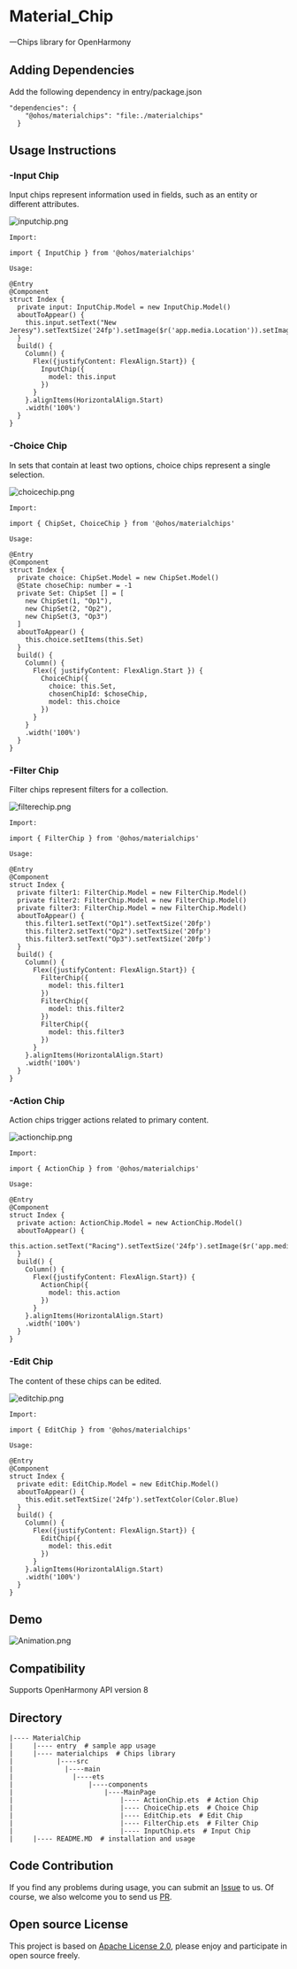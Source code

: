 # Material_Chip
一Chips library for OpenHarmony
## Adding Dependencies
Add the following dependency in entry/package.json

```
"dependencies": {
    "@ohos/materialchips": "file:./materialchips"
  }
```
## Usage Instructions

### -Input Chip

Input chips represent information used in fields, such as an entity or different attributes.

![inputchip.png](Images/inputchip.png)
```
Import:

import { InputChip } from '@ohos/materialchips'

Usage:

@Entry
@Component
struct Index {
  private input: InputChip.Model = new InputChip.Model()
  aboutToAppear() {
    this.input.setText("New Jeresy").setTextSize('24fp').setImage($r('app.media.Location')).setImageSize('26vp').setChipColor('#D3D3D3').setBorderRadius('10vp')
  }
  build() {
    Column() {
      Flex({justifyContent: FlexAlign.Start}) {
        InputChip({
          model: this.input
        })
      }
    }.alignItems(HorizontalAlign.Start)
    .width('100%')
  }
}
```
### -Choice Chip
In sets that contain at least two options, choice chips represent a single selection.

![choicechip.png](Images/ChoiceChip.png)
```
Import:

import { ChipSet, ChoiceChip } from '@ohos/materialchips'

Usage:

@Entry
@Component
struct Index {
  private choice: ChipSet.Model = new ChipSet.Model()
  @State choseChip: number = -1
  private Set: ChipSet [] = [
    new ChipSet(1, "Op1"),
    new ChipSet(2, "Op2"),
    new ChipSet(3, "Op3")
  ]
  aboutToAppear() {
    this.choice.setItems(this.Set)
  }
  build() {
    Column() {
      Flex({ justifyContent: FlexAlign.Start }) {
        ChoiceChip({
          choice: this.Set,
          chosenChipId: $choseChip,
          model: this.choice
        })
      }
    }
    .width('100%')
  }
}
```
### -Filter Chip
Filter chips represent filters for a collection.

![filterechip.png](Images/FilterChip.png)
```
Import:

import { FilterChip } from '@ohos/materialchips'

Usage:

@Entry
@Component
struct Index {
  private filter1: FilterChip.Model = new FilterChip.Model()
  private filter2: FilterChip.Model = new FilterChip.Model()
  private filter3: FilterChip.Model = new FilterChip.Model()
  aboutToAppear() {
    this.filter1.setText("Op1").setTextSize('20fp')
    this.filter2.setText("Op2").setTextSize('20fp')
    this.filter3.setText("Op3").setTextSize('20fp')
  }
  build() {
    Column() {
      Flex({justifyContent: FlexAlign.Start}) {
        FilterChip({
          model: this.filter1
        })
        FilterChip({
          model: this.filter2
        })
        FilterChip({
          model: this.filter3
        })
      }
    }.alignItems(HorizontalAlign.Start)
    .width('100%')
  }
}
```
### -Action Chip
Action chips trigger actions related to primary content.

![actionchip.png](Images/ActionChip.png)
```
Import:

import { ActionChip } from '@ohos/materialchips'

Usage:

@Entry
@Component
struct Index {
  private action: ActionChip.Model = new ActionChip.Model()
  aboutToAppear() {
    this.action.setText("Racing").setTextSize('24fp').setImage($r('app.media.Bike')).setImageSize('26vp').setBorderRadius('10vp')
  }
  build() {
    Column() {
      Flex({justifyContent: FlexAlign.Start}) {
        ActionChip({
          model: this.action
        })
      }
    }.alignItems(HorizontalAlign.Start)
    .width('100%')
  }
}
```
### -Edit Chip
The content of these chips can be edited.

![editchip.png](Images/EditChip.png)
```
Import:

import { EditChip } from '@ohos/materialchips'

Usage:

@Entry
@Component
struct Index {
  private edit: EditChip.Model = new EditChip.Model()
  aboutToAppear() {
    this.edit.setTextSize('24fp').setTextColor(Color.Blue)
  }
  build() {
    Column() {
      Flex({justifyContent: FlexAlign.Start}) {
        EditChip({
          model: this.edit
        })
      }
    }.alignItems(HorizontalAlign.Start)
    .width('100%')
  }
}
```
## Demo
![Animation.png](Images/Animation.gif)
## Compatibility
Supports OpenHarmony API version 8
## Directory
```
|---- MaterialChip
|     |---- entry  # sample app usage
|     |---- materialchips  # Chips library
|           |----src 
|             |----main 
|               |----ets
|                   |----components
|                       |----MainPage
|                           |---- ActionChip.ets  # Action Chip
|                           |---- ChoiceChip.ets  # Choice Chip
|                           |---- EditChip.ets  # Edit Chip
|                           |---- FilterChip.ets  # Filter Chip
|                           |---- InputChip.ets  # Input Chip
|     |---- README.MD  # installation and usage
```
## Code Contribution
If you find any problems during usage, you can submit an [Issue](https://github.com/Applib-OpenHarmony/Material_UI_Chips/issues) to us. Of course, we also welcome you to send us [PR](https://github.com/Applib-OpenHarmony/Material_UI_Chips/pulls).

## Open source License
This project is based on [Apache License 2.0](https://github.com/applibgroup/applibgroup/blob/main/LICENSE), please enjoy and participate in open source freely.
